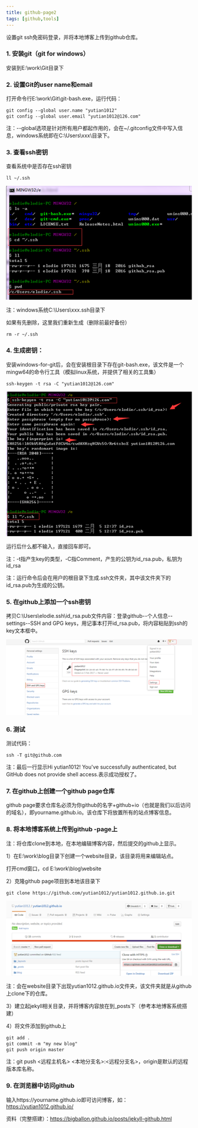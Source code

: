 ```yaml
---
title: github-page2
tags: [github,tools]
---
```


设置git ssh免密码登录，并将本地博客上传到github仓库。

### 1. 安装git（git for windows）
安装到E:\work\Git目录下

### 2. 设置Git的user name和email
打开命令行E:\work\Git\git-bash.exe，运行代码：

```
git config --global user.name "yutian1012"
git config --global user.email "yutian1012@126.com"
```

注：--global选项是针对所有用户都起作用的，会在~/.gitconfig文件中写入信息，windows系统即在C:\Users\xxx\目录下。

### 3. 查看ssh密钥
查看系统中是否存在ssh密钥

```
ll ~/.ssh
```

![](/images/tools/github/ssh.png)

注：windows系统C:\Users\xxx\.ssh目录下

如果有先删除，这里我们重新生成（删除前最好备份）

```
rm -r ~/.ssh
```

### 4. 生成密钥：

安装windows-for-git后，会在安装根目录下存在git-bash.exe，该文件是一个mingw64的命令行工具（模拟linux系统，并提供了相关的工具集）

```
ssh-keygen -t rsa -C "yutian1012@126.com"
```

![](/images/tools/github/gensshkey.png)

运行后什么都不输入，直接回车即可。

注：-t指产生key的类型，-C指Comment，产生的公钥为id_rsa.pub，私钥为id_rsa

注：运行命令后会在用户的根目录下生成.ssh文件夹，其中该文件夹下的id_rsa.pub为生成的公钥。

### 5. 在github上添加一个ssh密钥
拷贝C:\Users\elodie\.ssh\id_rsa.pub文件内容：登录github--个人信息--settings--SSH and GPG keys，用记事本打开id_rsa.pub，将内容粘贴到ssh的key文本框中。

![](/images/tools/github/githubaddssh.png)

### 6. 测试
测试代码：

```
ssh -T git@github.com
```

注：最后一行显示Hi yutian1012! You've successfully authenticated, but GitHub does not provide shell access.表示成功授权了。

### 7. 在github上创建一个github page仓库
github page要求仓库名必须为你github的名字+github+io（也就是我们以后访问的域名），即yourname.github.io。该仓库下将放置所有的站点博客信息。

### 8. 将本地博客系统上传到github -page上
注：将仓库clone到本地，在本地编辑博客内容，然后提交的github上显示。

1）在E:\work\blog目录下创建一个website目录，该目录将用来编辑站点。

打开cmd窗口，cd E:\work\blog\website

2）克隆github page项目到本地该目录下

```
git clone https://github.com/yutian1012/yutian1012.github.io.git
```

![](/images/tools/github/githubclone.png)

注：会在website目录下出现yutian1012.github.io文件夹，该文件夹就是从github上clone下的仓库。

3）建立起jekyll相关目录，并将博客内容放在到_posts下（参考本地博客系统搭建）

4）将文件添加到github上

```
git add .
git commit -m "my new blog"
git push origin master
```

注：git push <远程主机名> <本地分支名>:<远程分支名>，origin是默认的远程版本库名称。

### 9. 在浏览器中访问github
输入https://yourname.github.io即可访问博客，如：https://yutian1012.github.io/


资料（完整搭建）：https://bigballon.github.io/posts/jekyll-github.html

